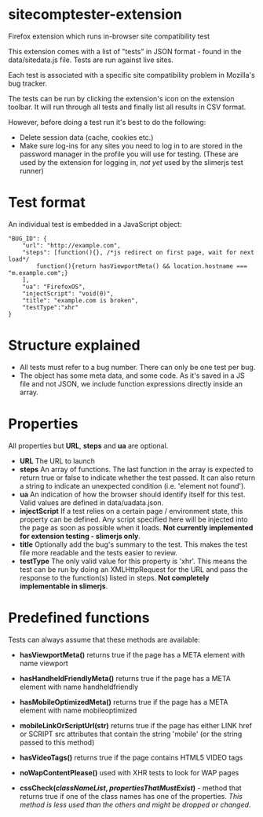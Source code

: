 sitecomptester-extension
========================

Firefox extension which runs in-browser site compatibility test

This extension comes with a list of "tests" in JSON format - found in the data/sitedata.js file. Tests are run against live sites.

Each test is associated with a specific site compatibility problem in Mozilla's bug tracker.

The tests can be run by clicking the extension's icon on the extension toolbar. It will run through all tests and finally list all results in CSV format.

However, before doing a test run it's best to do the following:

 * Delete session data (cache, cookies etc.)
 * Make sure log-ins for any sites you need to log in to are stored in the password manager in the profile you will use for testing. (These are used by the extension for logging in, *not yet* used by the slimerjs test runner)


Test format
=======================

An individual test is embedded in a JavaScript object:

    "BUG_ID": {
        "url": "http://example.com", 
        "steps": [function(){}, /*js redirect on first page, wait for next load*/
            function(){return hasViewportMeta() && location.hostname === "m.example.com";}
        ], 
        "ua": "FirefoxOS", 
        "injectScript": "void(0)", 
        "title": "example.com is broken",
        "testType":"xhr"
    }


Structure explained
===================
 * All tests must refer to a bug number. There can only be one test per bug.
 * The object has some meta data, and some code. As it's saved in a JS file and not JSON, we include function expressions directly inside an array.

Properties
=======
All properties but **URL**, **steps** and **ua** are optional.

 * **URL** The URL to launch
 * **steps** An array of functions. The last function in the array is expected to return true or false to indicate whether the test passed. It can also return a string to indicate an unexpected condition (i.e. 'element not found').
 * **ua** An indication of how the browser should identify itself for this test. Valid values are defined in data/uadata.json. 
 * **injectScript** If a test relies on a certain page / environment state, this property can be defined. Any script specified here will be injected into the page as soon as possible when it loads. **Not currently implemented for extension testing - slimerjs only**.
 * **title** Optionally add the bug's summary to the test. This makes the test file more readable and the tests easier to review.
 * **testType** The only valid value for this property is 'xhr'. This means the test can be run by doing an XMLHttpRequest for the URL and pass the response to the function(s) listed in steps. **Not completely implementable in slimerjs**.

Predefined functions
====

Tests can always assume that these methods are available:

* **hasViewportMeta()** returns true if the page has a META element with name viewport
* **hasHandheldFriendlyMeta()** returns true if the page has a META element with name handheldfriendly
* **hasMobileOptimizedMeta()** returns true if the page has a META element with name mobileoptimized
* **mobileLinkOrScriptUrl(str)** returns true if the page has either LINK href or SCRIPT src attributes that contain the string 'mobile' (or the string passed to this method)
* **hasVideoTags()** returns true if the page contains HTML5 VIDEO tags
* **noWapContentPlease()** used with XHR tests to look for WAP pages


* **cssCheck(*classNameList*, *propertiesThatMustExist*)** - method that returns true if one of the class names has one of the properties. *This method is less used than the others and might be dropped or changed*.

